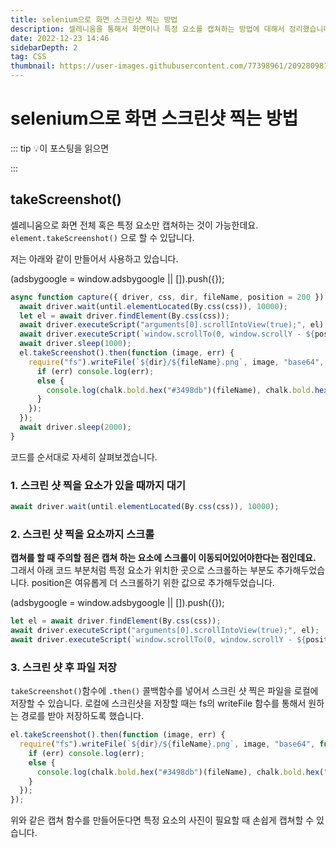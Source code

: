 ```yaml
---
title: selenium으로 화면 스크린샷 찍는 방법
description: 셀레니움을 통해서 화면이나 특정 요소를 캡쳐하는 방법에 대해서 정리했습니다.
date: 2022-12-23 14:46
sidebarDepth: 2
tag: CSS
thumbnail: https://user-images.githubusercontent.com/77398961/209280981-1828fbac-6a83-44dd-b286-d7e5e37c8009.png
---
```


# selenium으로 화면 스크린샷 찍는 방법

::: tip 💡이 포스팅을 읽으면

:::

## takeScreenshot()

셀레니움으로 화면 전체 혹은 특정 요소만 캡쳐하는 것이 가능한데요.
`element.takeScreenshot()` 으로 할 수 있답니다.

저는 아래와 같이 만들어서 사용하고 있습니다.

<component is="script" src="https://pagead2.googlesyndication.com/pagead/js/adsbygoogle.js?client=ca-pub-4877378276818686" crossorigin="anonymous" async></component>

<!-- ui-log 수평형 -->

<ins class="adsbygoogle"
     style="display:block"
     data-ad-client="ca-pub-4877378276818686"
     data-ad-slot="9743150776"
     data-ad-format="auto"
     data-full-width-responsive="true"></ins>
<component is="script">
(adsbygoogle = window.adsbygoogle || []).push({});
</component>

```js
async function capture({ driver, css, dir, fileName, position = 200 }) {
  await driver.wait(until.elementLocated(By.css(css)), 10000);
  let el = await driver.findElement(By.css(css));
  await driver.executeScript("arguments[0].scrollIntoView(true);", el);
  await driver.executeScript(`window.scrollTo(0, window.scrollY - ${position})`);
  await driver.sleep(1000);
  el.takeScreenshot().then(function (image, err) {
    require("fs").writeFile(`${dir}/${fileName}.png`, image, "base64", function (err) {
      if (err) console.log(err);
      else {
        console.log(chalk.bold.hex("#3498db")(fileName), chalk.bold.hex("#7f8c8d")("캡쳐 완료"));
      }
    });
  });
  await driver.sleep(2000);
}
```

코드를 순서대로 자세히 살펴보겠습니다.

### 1. 스크린 샷 찍을 요소가 있을 때까지 대기

```js
await driver.wait(until.elementLocated(By.css(css)), 10000);
```

### 2. 스크린 샷 찍을 요소까지 스크롤

**캡쳐를 할 때 주의할 점은 캡쳐 하는 요소에 스크롤이 이동되어있어야한다는 점인데요.**
그래서 아래 코드 부분처럼 특정 요소가 위치한 곳으로 스크롤하는 부분도 추가해두었습니다.
position은 여유롭게 더 스크롤하기 위한 값으로 추가해두었습니다.

<component is="script" src="https://pagead2.googlesyndication.com/pagead/js/adsbygoogle.js?client=ca-pub-4877378276818686" crossorigin="anonymous" async></component>

<!-- ui-log 수평형 -->

<ins class="adsbygoogle"
     style="display:block"
     data-ad-client="ca-pub-4877378276818686"
     data-ad-slot="9743150776"
     data-ad-format="auto"
     data-full-width-responsive="true"></ins>
<component is="script">
(adsbygoogle = window.adsbygoogle || []).push({});
</component>

```js
let el = await driver.findElement(By.css(css));
await driver.executeScript("arguments[0].scrollIntoView(true);", el);
await driver.executeScript(`window.scrollTo(0, window.scrollY - ${position})`);
```

### 3. 스크린 샷 후 파일 저장

`takeScreenshot()`함수에 `.then()` 콜백함수를 넣어서 스크린 샷 찍은 파일을 로컬에 저장할 수 있습니다.
로컬에 스크린샷을 저장할 때는 fs의 writeFile 함수를 통해서 원하는 경로를 받아 저장하도록 했습니다.

```js
el.takeScreenshot().then(function (image, err) {
  require("fs").writeFile(`${dir}/${fileName}.png`, image, "base64", function (err) {
    if (err) console.log(err);
    else {
      console.log(chalk.bold.hex("#3498db")(fileName), chalk.bold.hex("#7f8c8d")("캡쳐 완료"));
    }
  });
});
```

위와 같은 캡쳐 함수를 만들어둔다면 특정 요소의 사진이 필요할 때 손쉽게 캡쳐할 수 있습니다.
